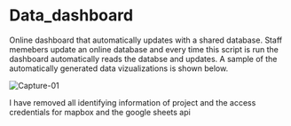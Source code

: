 # Data_dashboard

Online dashboard that automatically updates with a shared database. Staff memebers update an online database and every time this script is run the dashboard automatically reads the databse and updates. A sample of the automatically generated data vizualizations is shown below.


![Capture-01](https://user-images.githubusercontent.com/57613411/142981963-f2c3010d-4a21-4fa1-be0c-ec7d8346f49b.JPG)



I have removed all identifying information of project and the access credentials for mapbox and the google sheets api
